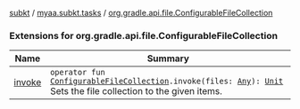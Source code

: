 [subkt](../../index.md) / [myaa.subkt.tasks](../index.md) / [org.gradle.api.file.ConfigurableFileCollection](./index.md)

### Extensions for org.gradle.api.file.ConfigurableFileCollection

| Name | Summary |
|---|---|
| [invoke](invoke.md) | `operator fun `[`ConfigurableFileCollection`](https://docs.gradle.org/current/javadoc/org/gradle/api/file/ConfigurableFileCollection.html)`.invoke(files: `[`Any`](https://kotlinlang.org/api/latest/jvm/stdlib/kotlin/-any/index.html)`): `[`Unit`](https://kotlinlang.org/api/latest/jvm/stdlib/kotlin/-unit/index.html)<br>Sets the file collection to the given items. |
